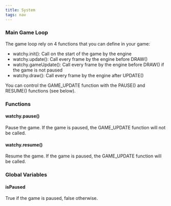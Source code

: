 ```yaml
---
title: System
tags: nav
---
```

### Main Game Loop
The game loop rely on 4 functions that you can define in your game:
- watchy.init(): Call on the start of the game by the engine
- watchy.update(): Call every frame by the engine before DRAW()
- watchy.gameUpdate(): Call every frame by the engine before DRAW() if the game is not paused
- watchy.draw(): Call every frame by the engine after UPDATE()

You can control the GAME_UPDATE function with the PAUSE() and RESUME() functions (see below).

### Functions
#### watchy.pause()
Pause the game. If the game is paused, the GAME_UPDATE function will not be called.

#### watchy.resume()
Resume the game. If the game is paused, the GAME_UPDATE function will be called.

### Global Variables
#### isPaused
True if the game is paused, false otherwise.